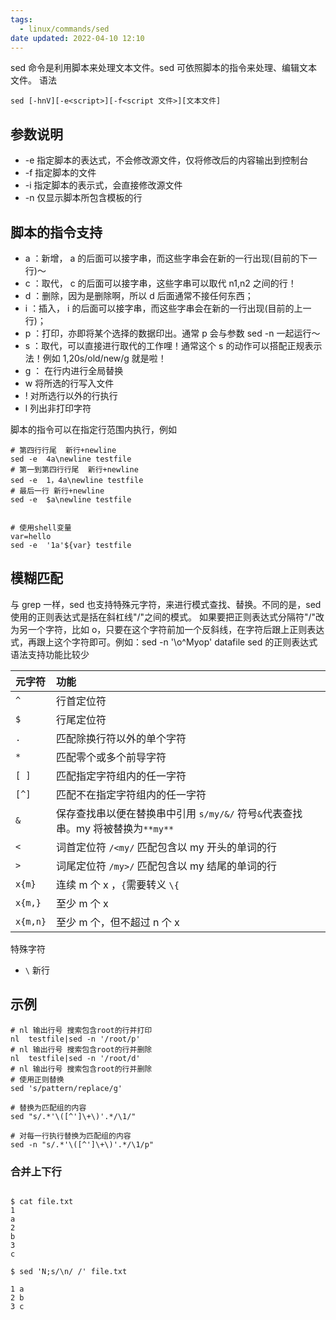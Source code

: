```yaml
---
tags:
  - linux/commands/sed
date updated: 2022-04-10 12:10
---
```


sed 命令是利用脚本来处理文本文件。sed 可依照脚本的指令来处理、编辑文本文件。
语法

```shell
sed [-hnV][-e<script>][-f<script 文件>][文本文件]
```

## 参数说明

- -e 指定脚本的表达式，不会修改源文件，仅将修改后的内容输出到控制台
- -f 指定脚本的文件
- -i 指定脚本的表示式，会直接修改源文件
- -n 仅显示脚本所包含模板的行

## 脚本的指令支持

- a ：新增， a 的后面可以接字串，而这些字串会在新的一行出现(目前的下一行)～
- c ：取代， c 的后面可以接字串，这些字串可以取代 n1,n2 之间的行！
- d ：删除，因为是删除啊，所以 d 后面通常不接任何东西；
- i ：插入， i 的后面可以接字串，而这些字串会在新的一行出现(目前的上一行)；
- p ：打印，亦即将某个选择的数据印出。通常 p 会与参数 sed -n 一起运行～
- s ：取代，可以直接进行取代的工作哩！通常这个 s 的动作可以搭配正规表示法！例如 1,20s/old/new/g 就是啦！
- g ： 在行内进行全局替换
- w 将所选的行写入文件
- ! 对所选行以外的行执行
- l 列出非打印字符

脚本的指令可以在指定行范围内执行，例如

```shell
# 第四行行尾  新行+newline
sed -e  4a\newline testfile
# 第一到第四行行尾  新行+newline
sed -e  1，4a\newline testfile
# 最后一行 新行+newline
sed -e  $a\newline testfile


# 使用shell变量
var=hello
sed -e  '1a'${var} testfile
```

## 模糊匹配

与 grep 一样，sed 也支持特殊元字符，来进行模式查找、替换。不同的是，sed 使用的正则表达式是括在斜杠线"/"之间的模式。
如果要把正则表达式分隔符"/"改为另一个字符，比如 o，只要在这个字符前加一个反斜线，在字符后跟上正则表达式，再跟上这个字符即可。例如：sed -n '\o^Myop' datafile
sed 的正则表达式语法支持功能比较少

| 元字符      | 功能                                                   |
| :------- | :--------------------------------------------------- |
| `^`      | 行首定位符                                                |
| `$`      | 行尾定位符                                                |
| `.`      | 匹配除换行符以外的单个字符                                        |
| ` *  `   | 匹配零个或多个前导字符                                          |
| `[ ]`    | 匹配指定字符组内的任一字符                                        |
| `[^]`    | 匹配不在指定字符组内的任一字符                                      |
| `&`      | 保存查找串以便在替换串中引用 `s/my/&/` 符号`&`代表查找串。my 将被替换为`**my**` |
| `<`      | 词首定位符 `/<my/` 匹配包含以 my 开头的单词的行                       |
| `>`      | 词尾定位符 `/my>/` 匹配包含以 my 结尾的单词的行                       |
| `x{m}`   | 连续 m 个 x ，`{`需要转义 `\{`                                            |
| `x{m,}`  | 至少 m 个 x                                             |
| `x{m,n}` | 至少 m 个，但不超过 n 个 x                                    |

特殊字符

- `\` 新行

## 示例


```shell
# nl 输出行号 搜索包含root的行并打印
nl  testfile|sed -n '/root/p'
# nl 输出行号 搜索包含root的行并删除
nl  testfile|sed -n '/root/d'
# nl 输出行号 搜索包含root的行并删除
# 使用正则替换
sed 's/pattern/replace/g'

# 替换为匹配组的内容
sed "s/.*'\([^']\+\)'.*/\1/"

# 对每一行执行替换为匹配组的内容
sed -n "s/.*'\([^']\+\)'.*/\1/p"
```


### 合并上下行

```shell

$ cat file.txt
1
a
2
b
3
c

$ sed 'N;s/\n/ /' file.txt

1 a
2 b
3 c
```

